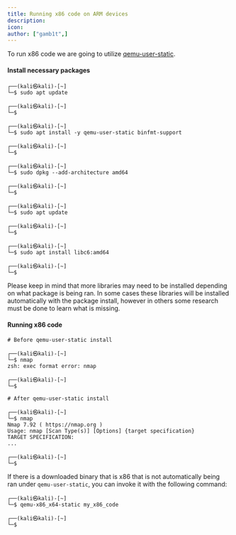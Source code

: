 ```yaml
---
title: Running x86 code on ARM devices
description:
icon:
author: ["gamb1t",]
---
```


To run x86 code we are going to utilize [qemu-user-static](https://wiki.debian.org/QemuUserEmulation).

#### Install necessary packages

```console
┌──(kali㉿kali)-[~]
└─$ sudo apt update

┌──(kali㉿kali)-[~]
└─$

┌──(kali㉿kali)-[~]
└─$ sudo apt install -y qemu-user-static binfmt-support

┌──(kali㉿kali)-[~]
└─$

┌──(kali㉿kali)-[~]
└─$ sudo dpkg --add-architecture amd64

┌──(kali㉿kali)-[~]
└─$

┌──(kali㉿kali)-[~]
└─$ sudo apt update

┌──(kali㉿kali)-[~]
└─$

┌──(kali㉿kali)-[~]
└─$ sudo apt install libc6:amd64

┌──(kali㉿kali)-[~]
└─$

```

Please keep in mind that more libraries may need to be installed depending on what package is being ran. In some cases these libraries will be installed automatically with the package install, however in others some research must be done to learn what is missing.

#### Running x86 code

```console
# Before qemu-user-static install

┌──(kali㉿kali)-[~]
└─$ nmap
zsh: exec format error: nmap

┌──(kali㉿kali)-[~]
└─$

# After qemu-user-static install

┌──(kali㉿kali)-[~]
└─$ nmap
Nmap 7.92 ( https://nmap.org )
Usage: nmap [Scan Type(s)] [Options] {target specification}
TARGET SPECIFICATION:
...

┌──(kali㉿kali)-[~]
└─$
```

If there is a downloaded binary that is x86 that is not automatically being ran under `qemu-user-static`, you can invoke it with the following command:

```console
┌──(kali㉿kali)-[~]
└─$ qemu-x86_x64-static my_x86_code

┌──(kali㉿kali)-[~]
└─$
```
